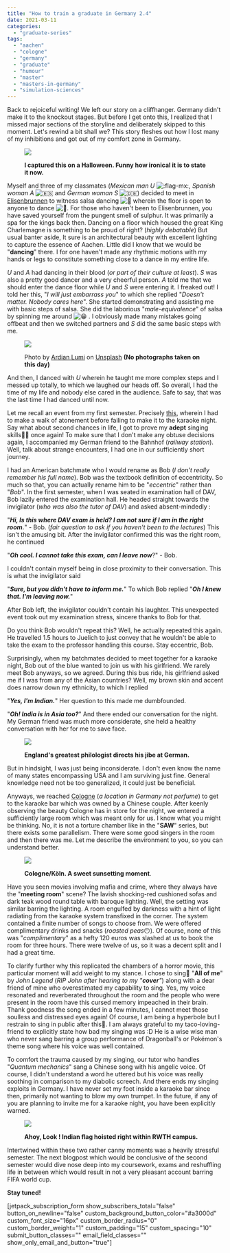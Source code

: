 ```yaml
---
title: "How to train a graduate in Germany 2.4"
date: 2021-03-11
categories: 
  - "graduate-series"
tags: 
  - "aachen"
  - "cologne"
  - "germany"
  - "graduate"
  - "humour"
  - "master"
  - "masters-in-germany"
  - "simulation-sciences"
---
```


Back to rejoiceful writing! We left our story on a cliffhanger. Germany didn't make it to the knockout stages. But before I get onto this, I realized that I missed major sections of the storyline and deliberately skipped to this moment. Let's rewind a bit shall we? This story fleshes out how I lost many of my inhibitions and got out of my comfort zone in Germany.

<figure>

![](/assets/img/posts/img_3409-2.jpg)

<figcaption>

**I captured this on a Halloween. Funny how ironical it is to state it now.**

</figcaption>

</figure>

  
Myself and three of my classmates (_Mexican man_ _U_ ![:flag-mx:](/assets/img/posts/1f1f2-1f1fd.png), _Spanish woman_ _A_ ![:es:](/assets/img/posts/1f1ea-1f1f8.png) and _German woman_ _S_ ![:de:](/assets/img/posts/1f1e9-1f1ea.png)) decided to meet in [Elisenbrunnen](https://www.nrw-tourism.com/elisenbrunnen) to witness salsa dancing ![:dancer:](/assets/img/posts/1f483.png) wherein the floor is open to anyone to dance ![:man_dancing:](/assets/img/posts/1f57a.png). For those who haven't been to Elisenbrunnen, you have saved yourself from the pungent smell of sulphur. It was primarily a spa for the kings back then. Dancing on a floor which housed the great King Charlemagne is something to be proud of right? (_highly debatable_) But usual banter aside, It sure is an architectural beauty with excellent lighting to capture the essence of Aachen. Little did I know that we would be "**dancing**" there. I for one haven't made any rhythmic motions with my hands or legs to constitute something close to a dance in my entire life.

  
_U_ and _A_ had dancing in their blood (_or part of their culture at least_). _S_ was also a pretty good dancer and a very cheerful person. _A_ told me that we should enter the dance floor while _U_ and _S_ were entering it. I freaked out! I told her this, "_I will just embarrass you_" to which she replied "_Doesn't matter. Nobody cares here_". She started demonstrating and assisting me with basic steps of salsa. She did the laborious "_male-equivalence_" of salsa by spinning me around ![:grin:](/assets/img/posts/1f601.png) . I obviously made many mistakes going offbeat and then we switched partners and _S_ did the same basic steps with me.

<figure>

![](/assets/img/posts/ardian-lumi-6woj_wozqma-unsplash.jpg)

<figcaption>

Photo by [Ardian Lumi](https://unsplash.com/@ardianlumi?utm_source=unsplash&utm_medium=referral&utm_content=creditCopyText) on [Unsplash](https://unsplash.com/s/photos/salsa-dance?utm_source=unsplash&utm_medium=referral&utm_content=creditCopyText) **(No photographs taken on this day)**

</figcaption>

</figure>

  
And then, I danced with _U_ wherein he taught me more complex steps and I messed up totally, to which we laughed our heads off. So overall, I had the time of my life and nobody else cared in the audience. Safe to say, that was the last time I had danced until now.

Let me recall an event from my first semester. Precisely [this](https://witfulmadrasi.wordpress.com/2020/07/03/how-to-train-a-graduate-in-germany-iii/), wherein I had to make a walk of atonement before failing to make it to the karaoke night. Say what about second chances in life, I got to prove my **adept** singing skills🎤🎶 once again! To make sure that I don't make any obtuse decisions again, I accompanied my German friend to the Bahnhof (_railway station_). Well, talk about strange encounters, I had one in our sufficiently short journey.

I had an American batchmate who I would rename as Bob (_I don't really remember his full name_). Bob was the textbook definition of eccentricity. So much so that, you can actually rename him to be "_eccentric_" rather than "_Bob_". In the first semester, when I was seated in examination hall of DAV, Bob lazily entered the examination hall. He headed straight towards the invigilator (_who was also the tutor of DAV_) and asked absent-mindedly :

"_**Hi, Is this where DAV exam is held? I am not sure if I am in the right room.**_" - Bob. (_fair question to ask if you haven't been to the lectures_) This isn't the amusing bit. After the invigilator confirmed this was the right room, he continued

"**_Oh cool. I cannot take this exam, can I leave now_**?" - Bob.

I couldn't contain myself being in close proximity to their conversation. This is what the invigilator said

"_**Sure, but you didn't have to inform me.**_" To which Bob replied "_**Oh I knew that. I'm leaving now.**_"

After Bob left, the invigilator couldn't contain his laughter. This unexpected event took out my examination stress, sincere thanks to Bob for that.

Do you think Bob wouldn't repeat this? Well, he actually repeated this again. He travelled 1.5 hours to Juelich to just convey that he wouldn't be able to take the exam to the professor handling this course. Stay eccentric, Bob.

Surprisingly, when my batchmates decided to meet together for a karaoke night, Bob out of the blue wanted to join us with his girlfriend. We rarely meet Bob anyways, so we agreed. During this bus ride, his girlfriend asked me if I was from any of the Asian countries? Well, my brown skin and accent does narrow down my ethnicity, to which I replied

"**_Yes, I'm Indian._**" Her question to this made me dumbfounded.

"_**Oh! India is in Asia too?**_" And there ended our conversation for the night. My German friend was much more considerate, she held a healthy conversation with her for me to save face.

<figure>

![](/assets/img/posts/img-20171201-wa0006.jpg)

<figcaption>

**England's greatest philologist directs his jibe at German.**

</figcaption>

</figure>

But in hindsight, I was just being inconsiderate. I don't even know the name of many states encompassing USA and I am surviving just fine. General knowledge need not be too generalized, it could just be beneficial.

Anyways, we reached [Cologne](https://en.wikipedia.org/wiki/Cologne) (_a location in Germany not perfume_) to get to the karaoke bar which was owned by a Chinese couple. After keenly observing the beauty Cologne has in store for the night, we entered a sufficiently large room which was meant only for us. I know what you might be thinking. No, it is not a torture chamber like in the "**SAW**" series, but there exists some parallelism. There were some good singers in the room and then there was me. Let me describe the environment to you, so you can understand better.

<figure>

![](/assets/img/posts/img_0165.jpg)

<figcaption>

**Cologne/Köln. A sweet sunsetting moment**.

</figcaption>

</figure>

Have you seen movies involving mafia and crime, where they always have the "**meeting room**" scene? The lavish shocking-red cushioned sofas and dark teak wood round table with baroque lighting. Well, the setting was similar barring the lighting. A room engulfed by darkness with a hint of light radiating from the karaoke system transfixed in the corner. The system contained a finite number of songs to choose from. We were offered complimentary drinks and snacks (_roasted peas_😶). Of course, none of this was "_complimentary_" as a hefty 120 euros was slashed at us to book the room for three hours. There were twelve of us, so it was a decent split and I had a great time.

To clarify further why this replicated the chambers of a horror movie, this particular moment will add weight to my stance. I chose to sing🎤 "**All of me**" by _John Legend_ (_RIP John after hearing to my "**cover**"_) along with a dear friend of mine who overestimated my capability to sing. Yes, my voice resonated and reverberated throughout the room and the people who were present in the room have this cursed memory impeached in their brain. Thank goodness the song ended in a few minutes, I cannot meet those soulless and distressed eyes again! Of course, I am being a hyperbole but I restrain to sing in public after this🙊. I am always grateful to my taco-loving-friend to explicitly state how bad my singing was :D He is a wise wise man who never sang barring a group performance of Dragonball's or Pokémon's theme song where his voice was well contained.

To comfort the trauma caused by my singing, our tutor who handles "_Quantum mechanics_" sang a Chinese song with his angelic voice. Of course, I didn't understand a word he uttered but his voice was really soothing in comparison to my diabolic screech. And there ends my singing exploits in Germany. I have never set my foot inside a karaoke bar since then, primarily not wanting to blow my own trumpet. In the future, if any of you are planning to invite me for a karaoke night, you have been explicitly warned.

<figure>

![](/assets/img/posts/img-20181114-wa0003.jpg)

<figcaption>

**Ahoy, Look ! Indian flag hoisted right within RWTH campus.**

</figcaption>

</figure>

Intertwined within these two rather canny moments was a heavily stressful semester. The next blogpost which would be conclusive of the second semester would dive nose deep into my coursework, exams and reshuffling life in between which would result in not a very pleasant account barring FIFA world cup.

**Stay tuned!**

\[jetpack\_subscription\_form show\_subscribers\_total="false" button\_on\_newline="false" custom\_background\_button\_color="#a3000d" custom\_font\_size="16px" custom\_border\_radius="0" custom\_border\_weight="1" custom\_padding="15" custom\_spacing="10" submit\_button\_classes="" email\_field\_classes="" show\_only\_email\_and\_button="true"\]
